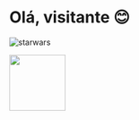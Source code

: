 # Olá, visitante :blush:

![starwars](https://user-images.githubusercontent.com/64324517/134448776-7ef2908d-64a1-4248-83ff-936df23abe1a.gif)

<img src="https://user-images.githubusercontent.com/64324517/134448776-7ef2908d-64a1-4248-83ff-936df23abe1a.gif" width="100" height="100">

